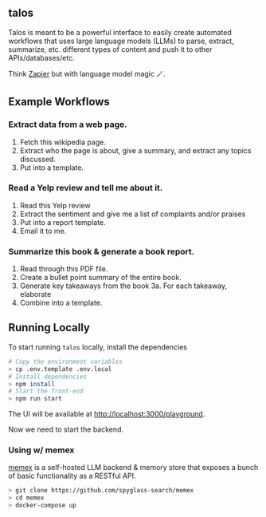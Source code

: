 ## talos

Talos is meant to be a powerful interface to easily create automated workflows
that uses large language models (LLMs) to parse, extract, summarize, etc. different
types of content and push it to other APIs/databases/etc.

Think [Zapier](https://en.wikipedia.org/wiki/Zapier) but with language model magic 🪄.


## Example Workflows

### Extract data from a web page.

1. Fetch this wikipedia page.
2. Extract who the page is about, give a summary, and extract any topics discussed.
3. Put into a template.


### Read a Yelp review and tell me about it.

1. Read this Yelp review
2. Extract the sentiment and give me a list of complaints and/or praises
3. Put into a report template.
4. Email it to me.


### Summarize this book & generate a book report.

1. Read through this PDF file.
2. Create a bullet point summary of the entire book.
3. Generate key takeaways from the book
    3a. For each takeaway, elaborate
4. Combine into a template.


## Running Locally

To start running `talos` locally, install the dependencies

```bash
# Copy the environment variables
> cp .env.template .env.local
# Install dependencies
> npm install
# Start the front-end
> npm run start
```

The UI will be available at [http://localhost:3000/playground](http://localhost:3000/playground).

Now we need to start the backend.

### Using w/ memex

[memex](https://github.com/spyglass-search/memex) is a self-hosted LLM backend & memory store
that exposes a bunch of basic functionality as a RESTful API.

```bash
> git clone https://github.com/spyglass-search/memex
> cd memex
> docker-compose up
```
